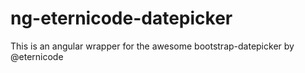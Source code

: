 # ng-eternicode-datepicker
This is an angular wrapper for the awesome bootstrap-datepicker by @eternicode
